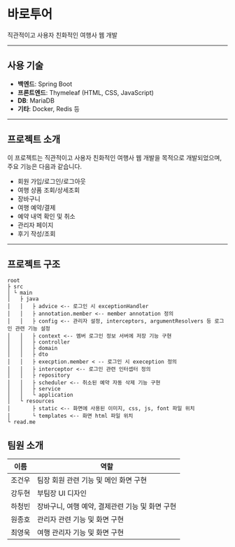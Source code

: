 # 바로투어

직관적이고 사용자 친화적인 여행사 웹 개발

---

## 사용 기술

- **백엔드**: Spring Boot  
- **프론트엔드**: Thymeleaf (HTML, CSS, JavaScript)
- **DB**: MariaDB  
- **기타**: Docker, Redis 등

---

## 프로젝트 소개

이 프로젝트는 직관적이고 사용자 친화적인 여행사 웹 개발을 목적으로 개발되었으며, 주요 기능은 다음과 같습니다.

- 회원 가입/로그인/로그아웃
- 여행 상품 조회/상세조회
- 장바구니
- 여행 예약/결제
- 예약 내역 확인 및 취소
- 관리자 페이지
- 후기 작성/조회

---

## 프로젝트 구조
```
root
├ src
│ └ main
│   ├ java
│   │   ├ advice <-- 로그인 시 exceptionHandler
│   │   ├ annotation.member <-- member annotation 정의
│   │   ├ config <-- 관리자 설정, interceptors, argumentResolvers 등 로그인 관련 기능 설정
│   │   ├ context <-- 멤버 로그인 정보 서버에 저장 기능 구현
│   │   ├ controller
│   │   ├ domain
│   │   ├ dto
│   │   ├ execption.member < -- 로그인 시 exeception 정의
│   │   ├ interceptor <-- 로그인 관련 인터셉터 정의
│   │   ├ repository
│   │   ├ scheduler <-- 취소된 예약 자동 삭제 기능 구현
│   │   ├ service
│   │   └ application
│   └ resources 
│       ├ static <-- 화면에 사용된 이미지, css, js, font 파일 위치
│       └ templates <-- 화면 html 파일 위치
└ read.me
```

## 팀원 소개
| 이름   | 역할                         |
|--------|------------------------------|
| 조건우 | 팀장 회원 관련 기능 및 메인 화면 구현 |
| 강두현 | 부팀장 UI 디자인 |
| 하청빈 | 장바구니, 여행 예약, 결제관련 기능 및 화면 구현 |
| 원종호 | 관리자 관련 기능 및 화면 구현 |
| 최영욱 | 여행 관리자 기능 및 화면 구현 |

